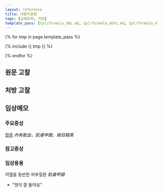 ```yaml
---
layout: reference
title: 대황자충환
tags: [금궤요략, 처방]
template_pass: [tpl/formula_SHL.md, tpl/formula_GGYL.md, tpl/formula_etc.md]
---
```


{% for tmp in page.template_pass %}

{% include {{ tmp }} %}

{% endfor %}

## 원문 고찰

## 처방 고찰



## 임상메모


### 주요증상

[혈증]({{site.sympurl}}/혈증) _內有乾血，肌膚甲錯，兩目黯黑_

### 참고증상


### 임상응용

어혈을 동반한 피부질환 _肌膚甲錯_
* "멍이 잘 들어요"
